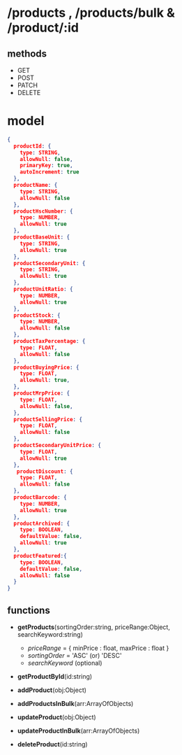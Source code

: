# **/products , /products/bulk & /product/:id**

## methods

- GET 
- POST
- PATCH
- DELETE

# model
```json
{
  productId: {
    type: STRING,
    allowNull: false,
    primaryKey: true,
    autoIncrement: true
  },
  productName: {
    type: STRING,
    allowNull: false
  },
  productHscNumber: {
    type: NUMBER,
    allowNull: true
  },
  productBaseUnit: {
    type: STRING,
    allowNull: true
  },
  productSecondaryUnit: {
    type: STRING,
    allowNull: true
  },
  productUnitRatio: {
    type: NUMBER,
    allowNull: true
  },
  productStock: {
    type: NUMBER,
    allowNull: false
  },
  productTaxPercentage: {
    type: FLOAT,
    allowNull: false
  },
  productBuyingPrice: {
    type: FLOAT,
    allowNull: true,
  },
  productMrpPrice: {
    type: FLOAT,
    allowNull: false,
  },
  productSellingPrice: {
    type: FLOAT,
    allowNull: false
  },
  productSecondaryUnitPrice: {
    type: FLOAT,
    allowNull: true
  },
   productDiscount: {
    type: FLOAT,
    allowNull: false
  },
  productBarcode: {
    type: NUMBER,
    allowNull: true
  },
  productArchived: {
    type: BOOLEAN,
    defaultValue: false,
    allowNull: true
  },
  productFeatured:{
    type: BOOLEAN,
    defaultValue: false,
    allowNull: false
  }
}
```
  
## functions

- **getProducts**(sortingOrder:string, priceRange:Object, searchKeyword:string)

  - *priceRange* = {
      minPrice : float,
      maxPrice : float
    }
  - *sortingOrder* = 'ASC' (or) 'DESC'
  - *searchKeyword* (optional)
  
- **getProductById**(id:string)
- **addProduct**(obj:Object)
- **addProductsInBulk**(arr:ArrayOfObjects)
- **updateProduct**(obj:Object)
- **updateProductInBulk**(arr:ArrayOfObjects)
- **deleteProduct**(id:string)
